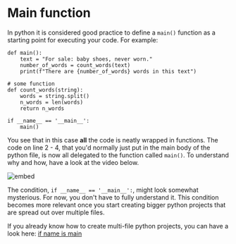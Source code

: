 # Main function

In python it is considered good practice to define a `main()` function as a starting point for executing your code. For example:

    def main():
        text = "For sale: baby shoes, never worn."
        number_of_words = count_words(text)
        print(f"There are {number_of_words} words in this text")

    # some function
    def count_words(string):
        words = string.split()
        n_words = len(words)
        return n_words

    if __name__ == '__main__':
        main()

You see that in this case **all** the code is neatly wrapped in functions. The code on line 2 - 4, that you'd normally just put in the main body of the python file, is now all delegated to the function called `main()`. To understand why and how, have a look at the video below.

<!-- ## Use main() for better design -->

![embed](https://api.eu.kaltura.com/p/120/sp/12000/embedIframeJs/uiconf_id/23449960/partner_id/120?iframeembed=true&playerId=kaltura_player&entry_id=0_o7li93ev&flashvars[streamerType]=auto&amp;flashvars[localizationCode]=en_US&amp;flashvars[leadWithHTML5]=true&amp;flashvars[sideBarContainer.plugin]=true&amp;flashvars[sideBarContainer.position]=left&amp;flashvars[sideBarContainer.clickToClose]=true&amp;flashvars[chapters.plugin]=true&amp;flashvars[chapters.layout]=vertical&amp;flashvars[chapters.thumbnailRotator]=false&amp;flashvars[streamSelector.plugin]=true&amp;flashvars[EmbedPlayer.SpinnerTarget]=videoHolder&amp;flashvars[dualScreen.plugin]=true&amp;flashvars[hotspots.plugin]=1&amp;flashvars[Kaltura.addCrossoriginToIframe]=true&amp;&wid=0_6sec38d5)

The condition, `if __name__ == '__main__':`, might look somewhat mysterious. For now, you don't have to fully understand it. This condition becomes more relevant once you start creating bigger python projects that are spread out over multiple files.

If you already know how to create multi-file python projects, you can have a look here: [if name is main](/python/en/name_is_main)

<!-- ## If name is main?

This part is extra background information but con
In order to understand the mysterious condition `if __name__ == '__main__':` you need to know how importing external files in python works. If this is the case, have a look at the following video.

![embed](https://api.eu.kaltura.com/p/120/sp/12000/embedIframeJs/uiconf_id/23449960/partner_id/120?iframeembed=true&playerId=kaltura_player&entry_id=0_xw7hb3hd&flashvars[streamerType]=auto&amp;flashvars[localizationCode]=en_US&amp;flashvars[leadWithHTML5]=true&amp;flashvars[sideBarContainer.plugin]=true&amp;flashvars[sideBarContainer.position]=left&amp;flashvars[sideBarContainer.clickToClose]=true&amp;flashvars[chapters.plugin]=true&amp;flashvars[chapters.layout]=vertical&amp;flashvars[chapters.thumbnailRotator]=false&amp;flashvars[streamSelector.plugin]=true&amp;flashvars[EmbedPlayer.SpinnerTarget]=videoHolder&amp;flashvars[dualScreen.plugin]=true&amp;flashvars[hotspots.plugin]=1&amp;flashvars[Kaltura.addCrossoriginToIframe]=true&amp;&wid=0_cubflf3h) -->
